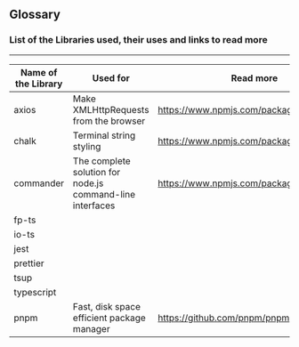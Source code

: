 ## Glossary

### List of the Libraries used, their uses and links to read more

--------

| Name of the Library | Used for                                                  | Read more                               |
|---------------------|-----------------------------------------------------------|-----------------------------------------|
| axios               | Make XMLHttpRequests from the browser                     | https://www.npmjs.com/package/axios     |
| chalk               | Terminal string styling                                   | https://www.npmjs.com/package/chalk     |
| commander           | The complete solution for node.js command-line interfaces | https://www.npmjs.com/package/commander |
| fp-ts               |                                                           |                                         |
| io-ts               |                                                           |                                         |
| jest                |                                                           |                                         |
| prettier            |                                                           |                                         |
| tsup                |                                                           |                                         |
| typescript          |                                                           |                                         |
| pnpm                | Fast, disk space efficient package manager                | https://github.com/pnpm/pnpm            |
